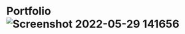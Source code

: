 # Portfolio![Screenshot 2022-05-29 141656](https://user-images.githubusercontent.com/75329850/170871545-daeb4861-bac6-4e60-86e3-66b6fa4d4c0a.png)
